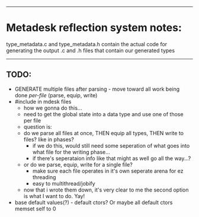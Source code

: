 
---------------------------------
# Metadesk reflection system notes:

type_metadata.c and type_metadata.h contain the actual code for generating 
the output .c and .h files that contain our generated types

-----------------------------

## TODO:

- GENERATE multiple files after parsing - move toward all work being done *per-file* (parse, equip, write)
- #include in mdesk files
	- how we gonna do this...
	- need to get the global state into a data type and use one of those per file
	- question is: 
	- do we parse all files at once, THEN equip all types, THEN write to files? like in phases?
		- if we do this, would still need some seperation of what goes into what file for the writing phase...
		- if there's seperataion info like that might as well go all the way...?
	- or do we parse, equip, write for a single file?
		- make sure each file operates in it's own seperate arena for ez threading
		- easy to multithread/jobify
	- now that i wrote them down, it's very clear to me the second option is what I want to do. Yay!
- base default values(?) - default ctors? Or maybe all default ctors memset self to 0